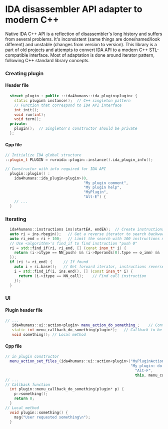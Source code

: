 # IDA disassembler API adapter to modern C++

Native IDA C++ API is a reflection of disassembler's long history and suffers from several problems.
It's inconsistent (same things are done/named/look different) and unstable (changes from version to version).
This library is a part of old projects and attempts to convert IDA API to a modern C++ STL-compatible interface.
Most of adaptation is done around iterator pattern, following C++ standard library concepts.

### Creating plugin
#### Header file
```c++
  struct plugin : public ::ida4humans::ida_plugin<plugin> {
    static plugin& instance();  // C++ singleton pattern
    // Function that correspond to IDA API interface
    int init();
    void run(int);
    void term();
  private:
    plugin();  // Singleton's constructor should be private
  };
```

#### Cpp file
```c++
// Initialize IDA global structure
::plugin_t PLUGIN = ruroida::plugin::instance().ida_plugin_info();

// Constructor with info required for IDA API
  plugin::plugin() :
    ida4humans::ida_plugin<plugin>(0,
                                   "My plugin comment",
                                   "My plugin help",
                                   "MyPlugin",
                                   "Alt-E") {
    // ...                               
  }

```
  


### Iterating
```c++
  ida4humans::instructions ins(startEA, endEA);  // Create instructions "container"
  auto ri = ins.rbegin();   // Get a reverse iterator to search backwards
  auto ri_end = ri + 100;   // Limit the search with 100 instructions maximum
  // Use <algorithm>'s find_if to find instruction "push 0"
  ri = std::find_if(ri, ri_end, [] (const insn_t* i) {              
    return (i->itype == NN_push) && (i->Operands[0].type == o_imm) && (i->Operands[0].value == 0);
  });
  if (ri != ri_end) {     // If found
    auto i = ri.base();   // Get forward iterator, instructions reverse iterator is compliant with STL concept
    i = std::find_if(i, ins.end(), [] (const insn_t* i) {
      return (i->itype == NN_call);    // Find call instruction
    });
  }
```

### UI

#### Plugin header file

```c++
// ...
   ida4humans::ui::action<plugin> menu_action_do_something_;    // Contains IDA action or a proxy for old IDAs that did not have actions
   static int menu_callback_do_something(plugin*);   // Callback to be called on activation
   void something(); // Local method

```
#### Cpp file
```c++
// in plugin constructor
  menu_action_set_files_(ida4humans::ui::action<plugin>("MyPluginActionSomething",
                                                        "My plugin: do something...",
                                                          "Alt-F",
                                                          this, menu_callback_do_something);
// ...
// Callback function
  int plugin::menu_callback_do_something(plugin* p) {
    p->something();
    return 0;
  }
// Local method
  void plugin::something() {
    msg("User requested something\n");
  }

```
